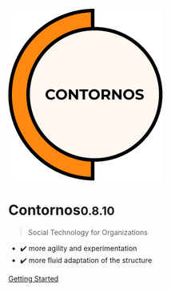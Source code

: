 ![Contornos](../assets/logo.png ':size=220')

# Contornos<small>0.8.10</small>

>  Social Technology for Organizations

- ✔️ more agility and experimentation
- ✔️ more fluid adaptation of the structure
 
[Getting Started](/en/start)
